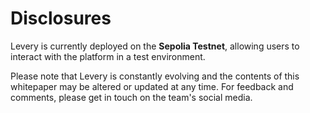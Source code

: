 # Disclosures

Levery is currently deployed on the **Sepolia Testnet**, allowing users to interact with the platform in a test environment.

Please note that Levery is constantly evolving and the contents of this whitepaper may be altered or updated at any time. For feedback and comments, please get in touch on the team's social media.
